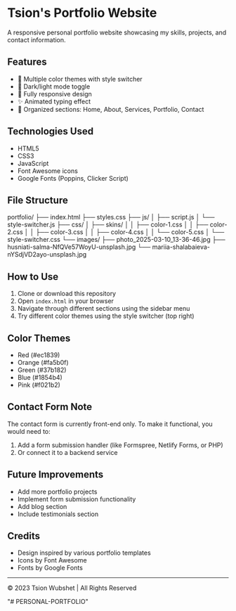 # Tsion's Portfolio Website

A responsive personal portfolio website showcasing my skills, projects, and contact information.

## Features

- 🎨 Multiple color themes with style switcher
- 🌙 Dark/light mode toggle
- 📱 Fully responsive design
- ✨ Animated typing effect
- 📄 Organized sections: Home, About, Services, Portfolio, Contact

## Technologies Used

- HTML5
- CSS3
- JavaScript
- Font Awesome icons
- Google Fonts (Poppins, Clicker Script)

## File Structure
portfolio/
├── index.html
├── styles.css
├── js/
│ ├── script.js
│ └── style-switcher.js
├── css/
│ ├── skins/
│ │ ├── color-1.css
│ │ ├── color-2.css
│ │ ├── color-3.css
│ │ ├── color-4.css
│ │ └── color-5.css
│ └── style-switcher.css
└── images/
├── photo_2025-03-10_13-36-46.jpg
├── husniati-salma-NfQVe57WoyU-unsplash.jpg
└── mariia-shalabaieva-nYSdjVD2ayo-unsplash.jpg


## How to Use

1. Clone or download this repository
2. Open `index.html` in your browser
3. Navigate through different sections using the sidebar menu
4. Try different color themes using the style switcher (top right)

## Color Themes

- Red (#ec1839)
- Orange (#fa5b0f)
- Green (#37b182)
- Blue (#1854b4)
- Pink (#f021b2)

## Contact Form Note

The contact form is currently front-end only. To make it functional, you would need to:
1. Add a form submission handler (like Formspree, Netlify Forms, or PHP)
2. Or connect it to a backend service

## Future Improvements

- Add more portfolio projects
- Implement form submission functionality
- Add blog section
- Include testimonials section

## Credits

- Design inspired by various portfolio templates
- Icons by Font Awesome
- Fonts by Google Fonts

---

© 2023 Tsion Wubshet | All Rights Reserved

"# PERSONAL-PORTFOLIO" 
